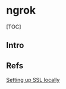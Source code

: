 # ngrok

[TOC]

## Intro





## Refs

[Setting up SSL locally](https://posthog.com/handbook/engineering/setup-ssl-locally)